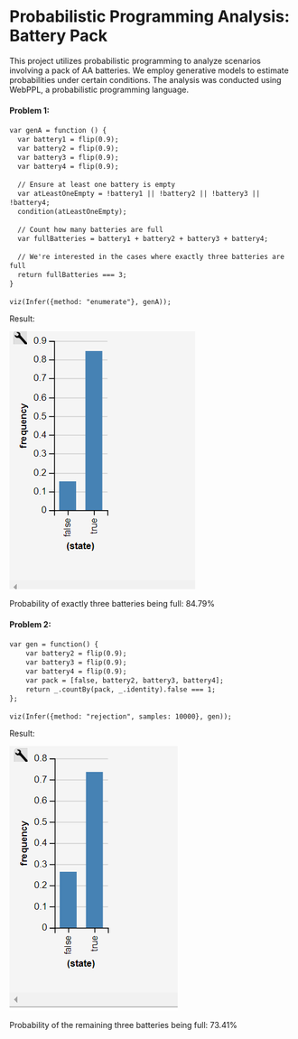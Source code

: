 # Probabilistic Programming Analysis: Battery Pack

This project utilizes probabilistic programming to analyze scenarios involving a pack of AA batteries.
We employ generative models to estimate probabilities under certain conditions. The analysis was conducted using WebPPL, a probabilistic programming language.

#### Problem 1:
````
var genA = function () {
  var battery1 = flip(0.9);
  var battery2 = flip(0.9);
  var battery3 = flip(0.9);
  var battery4 = flip(0.9);
  
  // Ensure at least one battery is empty
  var atLeastOneEmpty = !battery1 || !battery2 || !battery3 || !battery4;
  condition(atLeastOneEmpty);

  // Count how many batteries are full
  var fullBatteries = battery1 + battery2 + battery3 + battery4;
  
  // We're interested in the cases where exactly three batteries are full
  return fullBatteries === 3;
}

viz(Infer({method: "enumerate"}, genA));

````

Result:

![img.png](img.png)

Probability of exactly three batteries being full: 84.79%




#### Problem 2:
````
var gen = function() {
    var battery2 = flip(0.9);
    var battery3 = flip(0.9);
    var battery4 = flip(0.9);
    var pack = [false, battery2, battery3, battery4];
    return _.countBy(pack, _.identity).false === 1;
};

viz(Infer({method: "rejection", samples: 10000}, gen));
````

Result:

![img_1.png](img_1.png)

Probability of the remaining three batteries being full: 73.41%

